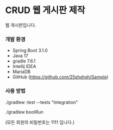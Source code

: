 # CRUD 웹 게시판 제작

웹 게시판입니다.

### 개발 환경

* Spring Boot 3.1.0
* Java 17
* gradle 7.6.1
* Intellij IDEA
* MariaDB
* GitHub (https://github.com/25shshsh/Sample)

### 사용 방법

./gradlew :test --tests "Integration"

./gradlew bootRun

(모든 회원의 비밀번호는 1111 입니다.)